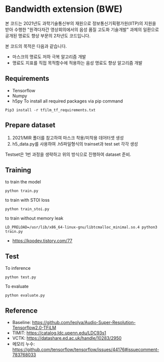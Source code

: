 # Bandwidth extension (BWE)
본 코드는 2021년도 과학기술통신부의 재원으로 정보통신기획평가원(IITP)의 지원을 받아 수행한 "원격다자간 영상회의에서의 음성 품질 고도화 기술개발" 과제의 일환으로 공개된 명료도 향상 부문의 2차년도 코드입니다. 

본 코드의 목적은 다음과 같습니다.
* 마스크의 명료도 저하 극복 알고리즘 개발
* 명료도 지표를 직접 목적함수에 적용하는 음성 명료도 향상 알고리즘 개발

## Requirements
* Tensorflow
* Numpy
* h5py
To install all required packages via pip command
```
Pip3 install -r tfilm_tf_requirements.txt
```

## Prepare dataset
1. 2021/MIR 폴더를 참고하여 마스크 착용/미착용 데어터셋 생성
2. h5_data.py를 사용하여 .h5파일형식의 trainset과 test set 각각 생성

Testset은 1번 과정을 생략하고 위의 방식으로 진행하여 dataset 준비.

## Training
to train the model
```
python train.py
```
to train with STOI loss
```
python train_stoi.py
```
to train without memory leak
```
LD_PRELOAD=/usr/lib/x86_64-linux-gnu/libtcmalloc_minimal.so.4 python3 train.py
```
* https://koodev.tistory.com/77

## Test
To inference
```
python test.py
```
To evaluate 
```
python evaluate.py
```

## Reference
* Baseline: https://github.com/leolya/Audio-Super-Resolution-Tensorflow2.0-TFiLM
* TIMIT: https://catalog.ldc.upenn.edu/LDC93s1
* VCTK: https://datashare.ed.ac.uk/handle/10283/2950
* 메모리 누수: https://github.com/tensorflow/tensorflow/issues/44176#issuecomment-783768033
